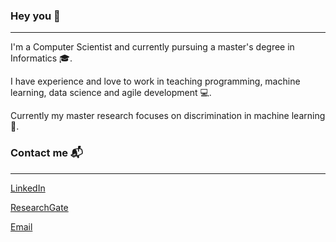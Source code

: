 ### Hey you :wave: 
---
I'm a Computer Scientist and currently pursuing a master's degree in Informatics :mortar_board:.

I have experience and love to work in teaching programming, machine learning, data science and agile development :computer:.

Currently my master research focuses on discrimination in machine learning :bookmark_tabs:.

### Contact me :mailbox_with_mail:  
---
[LinkedIn](https://www.linkedin.com/in/luiz-fernando-de-lima/)

[ResearchGate](https://www.researchgate.net/profile/Luiz_De_Lima2)

[Email](mailto:luizfernando@ppgi.ci.ufpb.br)
